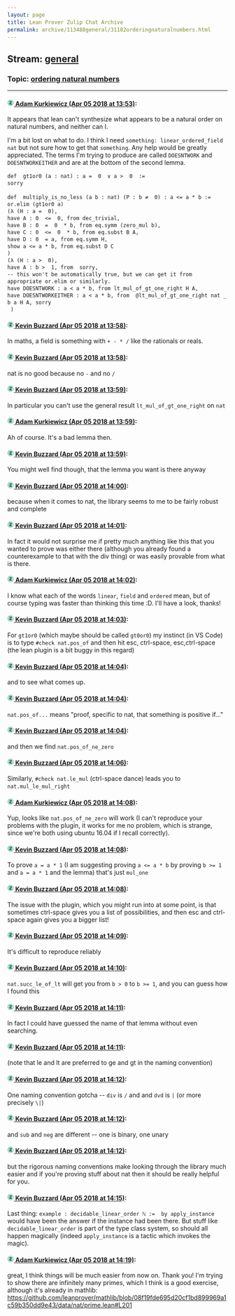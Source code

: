 ```yaml
---
layout: page
title: Lean Prover Zulip Chat Archive 
permalink: archive/113488general/31182orderingnaturalnumbers.html
---
```


## Stream: [general](index.html)
### Topic: [ordering natural numbers](31182orderingnaturalnumbers.html)

---

#### [![Click to go to Zulip](../../assets/img/zulip2.png) Adam Kurkiewicz (Apr 05 2018 at 13:53)](https://leanprover.zulipchat.com/#narrow/stream/113488-general/topic/ordering%20natural%20numbers/near/124667719):
It appears that lean can't synthesize what appears to be a natural order on natural numbers, and neither can I.

I'm a bit lost on what to do. I think I need `something: linear_ordered_field nat` but not sure how to get that `something`. Any help would be greatly appreciated. The terms I'm trying to produce are called `DOESNTWORK` and `DOESNTWORKEITHER` and are at the bottom of the second lemma.

```
def  gt1or0 (a : nat) : a =  0  ∨ a >  0  :=
sorry

def  multiply_is_no_less (a b : nat) (P : b ≠  0) : a <= a * b :=
or.elim (gt1or0 a)
(λ (H : a =  0),
have A : 0  <=  0, from dec_trivial,
have B : 0  =  0  * b, from eq.symm (zero_mul b),
have C : 0  <=  0  * b, from eq.subst B A,
have D : 0  = a, from eq.symm H,
show a <= a * b, from eq.subst D C
)
(λ (H : a >  0),
have A : b >  1, from  sorry,
-- this won't be automatically true, but we can get it from appropriate or.elim or similarly.
have DOESNTWORK : a < a * b, from lt_mul_of_gt_one_right H A,
have DOESNTWORKEITHER : a < a * b, from  @lt_mul_of_gt_one_right nat _ b a H A, sorry
 )
```

#### [![Click to go to Zulip](../../assets/img/zulip2.png) Kevin Buzzard (Apr 05 2018 at 13:58)](https://leanprover.zulipchat.com/#narrow/stream/113488-general/topic/ordering%20natural%20numbers/near/124667890):
In maths, a field is something with `+ - * /` like the rationals or reals.

#### [![Click to go to Zulip](../../assets/img/zulip2.png) Kevin Buzzard (Apr 05 2018 at 13:58)](https://leanprover.zulipchat.com/#narrow/stream/113488-general/topic/ordering%20natural%20numbers/near/124667891):
nat is no good because no `-` and no `/`

#### [![Click to go to Zulip](../../assets/img/zulip2.png) Kevin Buzzard (Apr 05 2018 at 13:59)](https://leanprover.zulipchat.com/#narrow/stream/113488-general/topic/ordering%20natural%20numbers/near/124667906):
In particular you can't use the general result ` lt_mul_of_gt_one_right ` on `nat`

#### [![Click to go to Zulip](../../assets/img/zulip2.png) Adam Kurkiewicz (Apr 05 2018 at 13:59)](https://leanprover.zulipchat.com/#narrow/stream/113488-general/topic/ordering%20natural%20numbers/near/124667907):
Ah of course. It's a bad lemma then.

#### [![Click to go to Zulip](../../assets/img/zulip2.png) Kevin Buzzard (Apr 05 2018 at 13:59)](https://leanprover.zulipchat.com/#narrow/stream/113488-general/topic/ordering%20natural%20numbers/near/124667909):
You might well find though, that the lemma you want is there anyway

#### [![Click to go to Zulip](../../assets/img/zulip2.png) Kevin Buzzard (Apr 05 2018 at 14:00)](https://leanprover.zulipchat.com/#narrow/stream/113488-general/topic/ordering%20natural%20numbers/near/124667965):
because when it comes to nat, the library seems to me to be fairly robust and complete

#### [![Click to go to Zulip](../../assets/img/zulip2.png) Kevin Buzzard (Apr 05 2018 at 14:01)](https://leanprover.zulipchat.com/#narrow/stream/113488-general/topic/ordering%20natural%20numbers/near/124667983):
In fact it would not surprise me if pretty much anything like this that you wanted to prove was either there (although you already found a counterexample to that with the div thing) or was easily provable from what is there.

#### [![Click to go to Zulip](../../assets/img/zulip2.png) Adam Kurkiewicz (Apr 05 2018 at 14:02)](https://leanprover.zulipchat.com/#narrow/stream/113488-general/topic/ordering%20natural%20numbers/near/124668038):
I know what each of the words `linear`, `field` and `ordered` mean, but of course typing was faster than thinking this time :D. I'll have a look, thanks!

#### [![Click to go to Zulip](../../assets/img/zulip2.png) Kevin Buzzard (Apr 05 2018 at 14:03)](https://leanprover.zulipchat.com/#narrow/stream/113488-general/topic/ordering%20natural%20numbers/near/124668056):
For `gt1or0` (which maybe should be called `gt0or0`) my instinct (in VS Code) is to type `#check nat.pos_of` and then hit esc, ctrl-space, esc,ctrl-space (the lean plugin is a bit buggy in this regard)

#### [![Click to go to Zulip](../../assets/img/zulip2.png) Kevin Buzzard (Apr 05 2018 at 14:04)](https://leanprover.zulipchat.com/#narrow/stream/113488-general/topic/ordering%20natural%20numbers/near/124668099):
and to see what comes up.

#### [![Click to go to Zulip](../../assets/img/zulip2.png) Kevin Buzzard (Apr 05 2018 at 14:04)](https://leanprover.zulipchat.com/#narrow/stream/113488-general/topic/ordering%20natural%20numbers/near/124668105):
`nat.pos_of...` means "proof, specific to nat, that something is positive if..."

#### [![Click to go to Zulip](../../assets/img/zulip2.png) Kevin Buzzard (Apr 05 2018 at 14:04)](https://leanprover.zulipchat.com/#narrow/stream/113488-general/topic/ordering%20natural%20numbers/near/124668111):
and then we find `nat.pos_of_ne_zero`

#### [![Click to go to Zulip](../../assets/img/zulip2.png) Kevin Buzzard (Apr 05 2018 at 14:06)](https://leanprover.zulipchat.com/#narrow/stream/113488-general/topic/ordering%20natural%20numbers/near/124668183):
Similarly, `#check nat.le_mul` (ctrl-space dance) leads you to `nat.mul_le_mul_right`

#### [![Click to go to Zulip](../../assets/img/zulip2.png) Adam Kurkiewicz (Apr 05 2018 at 14:08)](https://leanprover.zulipchat.com/#narrow/stream/113488-general/topic/ordering%20natural%20numbers/near/124668242):
Yup, looks like `nat.pos_of_ne_zero` will work (I can't reproduce your problems with the plugin, it works for me no problem, which is strange, since we're both using ubuntu 16.04 if I recall correctly).

#### [![Click to go to Zulip](../../assets/img/zulip2.png) Kevin Buzzard (Apr 05 2018 at 14:08)](https://leanprover.zulipchat.com/#narrow/stream/113488-general/topic/ordering%20natural%20numbers/near/124668244):
To prove `a = a * 1` (I am suggesting proving `a <= a * b` by proving `b >= 1` and `a = a * 1` and the lemma) that's just `mul_one`

#### [![Click to go to Zulip](../../assets/img/zulip2.png) Kevin Buzzard (Apr 05 2018 at 14:08)](https://leanprover.zulipchat.com/#narrow/stream/113488-general/topic/ordering%20natural%20numbers/near/124668250):
The issue with the plugin, which you might run into at some point, is that sometimes ctrl-space gives you a list of possibilities, and then esc and ctrl-space again gives you a bigger list!

#### [![Click to go to Zulip](../../assets/img/zulip2.png) Kevin Buzzard (Apr 05 2018 at 14:09)](https://leanprover.zulipchat.com/#narrow/stream/113488-general/topic/ordering%20natural%20numbers/near/124668256):
It's difficult to reproduce reliably

#### [![Click to go to Zulip](../../assets/img/zulip2.png) Kevin Buzzard (Apr 05 2018 at 14:10)](https://leanprover.zulipchat.com/#narrow/stream/113488-general/topic/ordering%20natural%20numbers/near/124668312):
`nat.succ_le_of_lt` will get you from `b > 0` to `b >= 1`, and you can guess how I found this

#### [![Click to go to Zulip](../../assets/img/zulip2.png) Kevin Buzzard (Apr 05 2018 at 14:11)](https://leanprover.zulipchat.com/#narrow/stream/113488-general/topic/ordering%20natural%20numbers/near/124668318):
In fact I could have guessed the name of that lemma without even searching.

#### [![Click to go to Zulip](../../assets/img/zulip2.png) Kevin Buzzard (Apr 05 2018 at 14:11)](https://leanprover.zulipchat.com/#narrow/stream/113488-general/topic/ordering%20natural%20numbers/near/124668320):
(note that le and lt are preferred to ge and gt in the naming convention)

#### [![Click to go to Zulip](../../assets/img/zulip2.png) Kevin Buzzard (Apr 05 2018 at 14:12)](https://leanprover.zulipchat.com/#narrow/stream/113488-general/topic/ordering%20natural%20numbers/near/124668365):
One naming convention gotcha -- `div` is `/` and and `dvd` is `|` (or more precisely `\|`)

#### [![Click to go to Zulip](../../assets/img/zulip2.png) Kevin Buzzard (Apr 05 2018 at 14:12)](https://leanprover.zulipchat.com/#narrow/stream/113488-general/topic/ordering%20natural%20numbers/near/124668370):
and `sub` and `neg` are different -- one is binary, one unary

#### [![Click to go to Zulip](../../assets/img/zulip2.png) Kevin Buzzard (Apr 05 2018 at 14:12)](https://leanprover.zulipchat.com/#narrow/stream/113488-general/topic/ordering%20natural%20numbers/near/124668374):
but the rigorous naming conventions make looking through the library much easier and if you're proving stuff about nat then it should be really helpful for you.

#### [![Click to go to Zulip](../../assets/img/zulip2.png) Kevin Buzzard (Apr 05 2018 at 14:15)](https://leanprover.zulipchat.com/#narrow/stream/113488-general/topic/ordering%20natural%20numbers/near/124668428):
Last thing: `example : decidable_linear_order ℕ :=  by apply_instance` would have been the answer if the instance had been there. But stuff like `decidable_linear_order` is part of the type class system, so should all happen magically (indeed `apply_instance` is a tactic which invokes the magic).

#### [![Click to go to Zulip](../../assets/img/zulip2.png) Adam Kurkiewicz (Apr 05 2018 at 14:19)](https://leanprover.zulipchat.com/#narrow/stream/113488-general/topic/ordering%20natural%20numbers/near/124668574):
 great, I think things will be much easier from now on. Thank you! I'm trying to show there are infinitely many primes, which I think is a good exercise, although it's already in mathlib:
https://github.com/leanprover/mathlib/blob/08f19fde695d20cf1bd899969a1c59b350dd9e43/data/nat/prime.lean#L201

